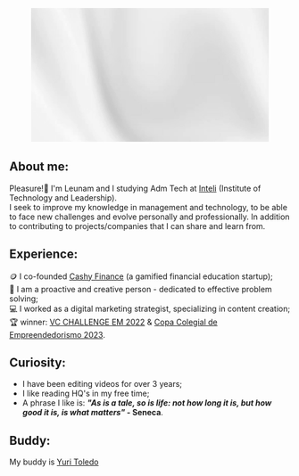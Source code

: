 <p align="center">
  <img src="https://github.com/leeunam/leeunam/raw/main/assets/header-github.gif" alt="Hello, I'm Leunam">
</p>

## About me:
Pleasure!👋 I'm Leunam and I studying Adm Tech at [Inteli](https://www.inteli.edu.br/) (Institute of Technology and Leadership). <br>
I seek to improve my knowledge in management and technology, to be able to face new challenges and evolve personally and professionally. In addition to contributing to projects/companies that I can share and learn from.

## Experience:
🪙 I co-founded [Cashy Finance](https://www.instagram.com/cashy.finance/) (a gamified financial education startup); <br>
👤 I am a proactive and creative person - dedicated to effective problem solving; <br>
💻 I worked as a digital marketing strategist, specializing in content creation; <br>
🏆 winner: [VC CHALLENGE EM 2022](https://www.fundovale.org/espaco-do-conhecimento/ultimas-noticias/resultado-vc-challenge-2022/) & [Copa Colegial de Empreendedorismo 2023](https://www.instagram.com/p/CzwzOpyS7x0/?img_index=1).

## Curiosity:
- I have been editing videos for over 3 years;
- I like reading HQ's in my free time;
- A phrase I like is:  **_"As is a tale, so is life: not how long it is, but how good it is, is what matters"_ - Seneca**.

## Buddy:
My buddy is [Yuri Toledo](https://github.com/YuriFAToledo)
